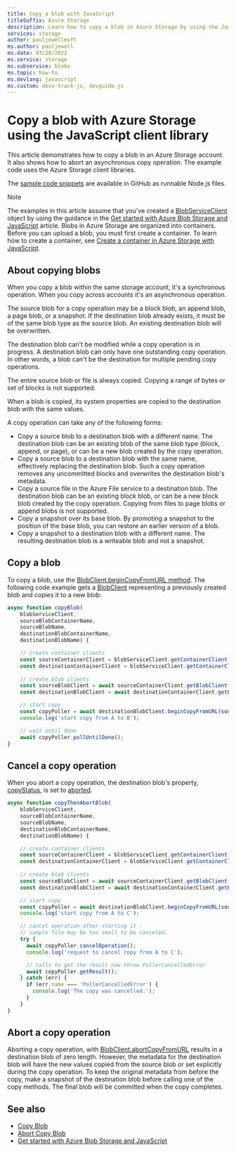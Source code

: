 ```yaml
---
title: Copy a blob with JavaScript
titleSuffix: Azure Storage
description: Learn how to copy a blob in Azure Storage by using the JavaScript client library.
services: storage
author: pauljewellmsft
ms.author: pauljewell
ms.date: 03/28/2022
ms.service: storage
ms.subservice: blobs
ms.topic: how-to
ms.devlang: javascript
ms.custom: devx-track-js, devguide-js
---
```


# Copy a blob with Azure Storage using the JavaScript client library

This article demonstrates how to copy a blob in an Azure Storage account. It also shows how to abort an asynchronous copy operation. The example code uses the Azure Storage client libraries.

The [sample code snippets](https://github.com/Azure-Samples/AzureStorageSnippets/tree/master/blobs/howto/JavaScript/NodeJS-v12/dev-guide) are available in GitHub as runnable Node.js files.

> [!NOTE]
> The examples in this article assume that you've created a [BlobServiceClient](/javascript/api/@azure/storage-blob/blobserviceclient) object by using the guidance in the [Get started with Azure Blob Storage and JavaScript](storage-blob-javascript-get-started.md) article. Blobs in Azure Storage are organized into containers. Before you can upload a blob, you must first create a container. To learn how to create a container, see [Create a container in Azure Storage with JavaScript](storage-blob-container-create.md). 

## About copying blobs

When you copy a blob within the same storage account, it's a synchronous operation. When you copy across accounts it's an asynchronous operation.

The source blob for a copy operation may be a block blob, an append blob, a page blob, or a snapshot. If the destination blob already exists, it must be of the same blob type as the source blob. An existing destination blob will be overwritten.

The destination blob can't be modified while a copy operation is in progress. A destination blob can only have one outstanding copy operation. In other words, a blob can't be the destination for multiple pending copy operations.

The entire source blob or file is always copied. Copying a range of bytes or set of blocks is not supported.

When a blob is copied, its system properties are copied to the destination blob with the same values.

A copy operation can take any of the following forms:

- Copy a source blob to a destination blob with a different name. The destination blob can be an existing blob of the same blob type (block, append, or page), or can be a new blob created by the copy operation.
- Copy a source blob to a destination blob with the same name, effectively replacing the destination blob. Such a copy operation removes any uncommitted blocks and overwrites the destination blob's metadata.
- Copy a source file in the Azure File service to a destination blob. The destination blob can be an existing block blob, or can be a new block blob created by the copy operation. Copying from files to page blobs or append blobs is not supported.
- Copy a snapshot over its base blob. By promoting a snapshot to the position of the base blob, you can restore an earlier version of a blob.
- Copy a snapshot to a destination blob with a different name. The resulting destination blob is a writeable blob and not a snapshot.

## Copy a blob

To copy a blob, use the [BlobClient.beginCopyFromURL method](/javascript/api/@azure/storage-blob/blobclient#@azure-storage-blob-blobclient-begincopyfromurl). The following code example gets a [BlobClient](/javascript/api/@azure/storage-blob/blobclient) representing a previously created blob and copies it to a new blob:

```javascript
async function copyBlob(
    blobServiceClient, 
    sourceBlobContainerName, 
    sourceBlobName, 
    destinationBlobContainerName,
    destinationBlobName) {

    // create container clients
    const sourceContainerClient = blobServiceClient.getContainerClient(sourceBlobContainerName); 
    const destinationContainerClient = blobServiceClient.getContainerClient(destinationBlobContainerName);   
    
    // create blob clients
    const sourceBlobClient = await sourceContainerClient.getBlobClient(sourceBlobName);
    const destinationBlobClient = await destinationContainerClient.getBlobClient(destinationBlobName);

    // start copy
    const copyPoller = await destinationBlobClient.beginCopyFromURL(sourceBlobClient.url);
    console.log('start copy from A to B');

    // wait until done
    await copyPoller.pollUntilDone();
}
```

## Cancel a copy operation

When you abort a copy operation, the destination blob's property, [copyStatus](/javascript/api/@azure/storage-blob/blobbegincopyfromurlresponse#properties), is set to [aborted](/javascript/api/@azure/storage-blob/copystatustype).

```javascript
async function copyThenAbortBlob(
    blobServiceClient, 
    sourceBlobContainerName, 
    sourceBlobName, 
    destinationBlobContainerName,
    destinationBlobName) {

    // create container clients
    const sourceContainerClient = blobServiceClient.getContainerClient(sourceBlobContainerName); 
    const destinationContainerClient = blobServiceClient.getContainerClient(destinationBlobContainerName);   
    
    // create blob clients
    const sourceBlobClient = await sourceContainerClient.getBlobClient(sourceBlobName);
    const destinationBlobClient = await destinationContainerClient.getBlobClient(destinationBlobName);

    // start copy
    const copyPoller = await destinationBlobClient.beginCopyFromURL(sourceBlobClient.url);
    console.log('start copy from A to C');

    // cancel operation after starting it -
    // sample file may be too small to be canceled.
    try {
      await copyPoller.cancelOperation();
      console.log('request to cancel copy from A to C');

      // calls to get the result now throw PollerCancelledError
      await copyPoller.getResult();
    } catch (err) {
      if (err.name === 'PollerCancelledError') {
        console.log('The copy was cancelled.');
      }
    }
}
```

## Abort a copy operation

Aborting a copy operation, with [BlobClient.abortCopyFromURL](/javascript/api/@azure/storage-blob/blobclient#@azure-storage-blob-blobclient-abortcopyfromurl) results in a destination blob of zero length. However, the metadata for the destination blob will have the new values copied from the source blob or set explicitly during the copy operation. To keep the original metadata from before the copy, make a snapshot of the destination blob before calling one of the copy methods. The final blob will be committed when the copy completes.

## See also

- [Copy Blob](/rest/api/storageservices/copy-blob)
- [Abort Copy Blob](/rest/api/storageservices/abort-copy-blob)
- [Get started with Azure Blob Storage and JavaScript](storage-blob-javascript-get-started.md)
